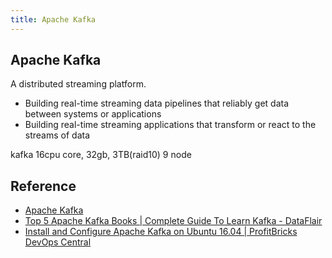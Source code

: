 ```yaml
---
title: Apache Kafka
---
```


## Apache Kafka
A distributed streaming platform.

* Building real-time streaming data pipelines that reliably get data between systems or applications
* Building real-time streaming applications that transform or react to the streams of data


kafka
16cpu core, 32gb, 3TB(raid10)
9 node

## Reference
* [Apache Kafka](https://kafka.apache.org/)
* [Top 5 Apache Kafka Books \| Complete Guide To Learn Kafka \- DataFlair](https://data-flair.training/blogs/apache-kafka-books/)
* [Install and Configure Apache Kafka on Ubuntu 16\.04 \| ProfitBricks DevOps Central](https://devops.profitbricks.com/tutorials/install-and-configure-apache-kafka-on-ubuntu-1604-1/)
